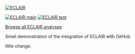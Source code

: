 [![ECLAIR](https://eclairit.com:3787/rsrc/eclair.png)](https://www.bugseng.com/eclair)

[![ECLAIR main](https://eclairit.com:3787/fs/home/eclair-github/public/BUGSENG/eclair_demo.ecdf/main/latest/badge.svg)](https://eclairit.com:3787/fs/home/eclair-github/public/BUGSENG/eclair_demo.ecdf/main/latest/index.html)
[![ECLAIR test](https://eclairit.com:3787/fs/home/eclair-github/public/BUGSENG/eclair_demo.ecdf/test/latest/badge.svg)](https://eclairit.com:3787/fs/home/eclair-github/public/BUGSENG/eclair_demo.ecdf/test/latest/index.html)

[Browse all ECLAIR analyses](https://eclairit.com:3787/fs/home/eclair-github/public/BUGSENG/eclair_demo.ecdf/)

Small demonstration of the integration of ECLAIR with GitHub

little change.
